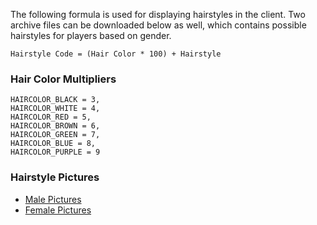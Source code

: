 The following formula is used for displaying hairstyles in the client. Two archive files can be downloaded below as well, which contains possible hairstyles for players based on gender.

```
Hairstyle Code = (Hair Color * 100) + Hairstyle
```

### Hair Color Multipliers
```
HAIRCOLOR_BLACK	= 3, 
HAIRCOLOR_WHITE = 4, 
HAIRCOLOR_RED = 5, 
HAIRCOLOR_BROWN = 6,
HAIRCOLOR_GREEN = 7,
HAIRCOLOR_BLUE = 8,
HAIRCOLOR_PURPLE = 9
```

### Hairstyle Pictures
* [Male Pictures](Downloads/Hairstyles_Male.zip)
* [Female Pictures](Downloads/Hairstyles_Female.zip)